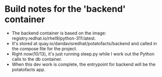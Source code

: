 # Build notes for the 'backend' container

  - The backend container is based on the image: registry.redhat.io/rhel9/python-311:latest.
  - It's stored at quay.io/dandavisredhat/potatofacts/backend and called in the compose file for the project.
  - Right now(10/13), it's just running sleep.py while I work out the Python calls to the db container.
  - When this dev work is complete, the entrypoint for backend will be the potatofacts app.
